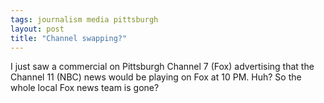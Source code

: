 ```yaml
---
tags: journalism media pittsburgh
layout: post
title: "Channel swapping?"
---
```




<p>I just saw a commercial on Pittsburgh Channel 7 (Fox) advertising that the Channel 11 (NBC) news would be playing on Fox at 10 PM. Huh? So the whole local Fox news team is gone?</p>


